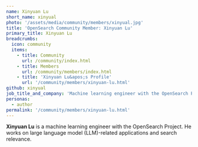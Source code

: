 ```yaml
---
name: Xinyuan Lu
short_name: xinyual
photo: '/assets/media/community/members/xinyual.jpg'
title: 'OpenSearch Community Member: Xinyuan Lu'
primary_title: Xinyuan Lu
breadcrumbs:
  icon: community
  items:
    - title: Community
      url: /community/index.html
    - title: Members
      url: /community/members/index.html
    - title: 'Xinyuan Lu&apos;s Profile'
      url: '/community/members/xinyuan-lu.html'
github: xinyual
job_title_and_company: 'Machine learning engineer with the OpenSearch Project'
personas:
  - author
permalink: '/community/members/xinyuan-lu.html'
---
```


**Xinyuan Lu** is a machine learning engineer with the OpenSearch Project. He works on large language model (LLM)-related applications and search relevance.